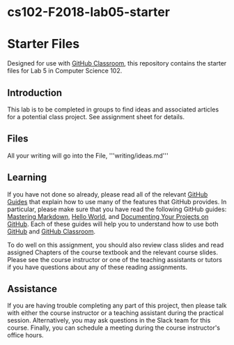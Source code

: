 
# cs102-F2018-lab05-starter
# Starter Files

Designed for use with [GitHub Classroom](https://classroom.github.com/), this repository contains the starter files for Lab 5 in Computer Science 102.

## Introduction

This lab is to be completed in groups to find ideas and associated articles for a potential class project. See assignment sheet for details.

## Files

All your writing will go into the File, '''writing/ideas.md'''

## Learning

If you have not done so already, please read all of the relevant [GitHub Guides](https://guides.github.com/) that explain how to use many of the features that GitHub provides. In particular, please make sure that you have read the following GitHub guides: [Mastering Markdown](https://guides.github.com/features/mastering-markdown/), [Hello World](https://guides.github.com/activities/hello-world/), and [Documenting Your Projects on GitHub](https://guides.github.com/features/wikis/). Each of these guides will help you to understand how to use both [GitHub](http://github.com) and [GitHub Classroom](https://classroom.github.com/).

To do well on this assignment, you should also review class slides and read assigned Chapters of the course textbook and the relevant course slides. Please see the course instructor or one of the teaching assistants or tutors if you have questions about any of these reading assignments.


## Assistance

If you are having trouble completing any part of this project, then please talk
with either the course instructor or a teaching assistant during the practical
session. Alternatively, you may ask questions in the Slack team for this
course. Finally, you can schedule a meeting during the course instructor's
office hours.
